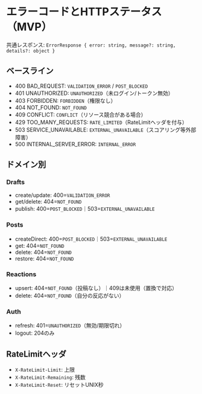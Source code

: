 # エラーコードとHTTPステータス（MVP）

共通レスポンス: `ErrorResponse { error: string, message?: string, details?: object }`

## ベースライン
- 400 BAD_REQUEST: `VALIDATION_ERROR` / `POST_BLOCKED`
- 401 UNAUTHORIZED: `UNAUTHORIZED`（未ログイン/トークン無効）
- 403 FORBIDDEN: `FORBIDDEN`（権限なし）
- 404 NOT_FOUND: `NOT_FOUND`
- 409 CONFLICT: `CONFLICT`（リソース競合がある場合）
- 429 TOO_MANY_REQUESTS: `RATE_LIMITED`（RateLimitヘッダを付与）
- 503 SERVICE_UNAVAILABLE: `EXTERNAL_UNAVAILABLE`（スコアリング等外部障害）
- 500 INTERNAL_SERVER_ERROR: `INTERNAL_ERROR`

## ドメイン別
### Drafts
- create/update: 400=`VALIDATION_ERROR`
- get/delete: 404=`NOT_FOUND`
- publish: 400=`POST_BLOCKED`｜503=`EXTERNAL_UNAVAILABLE`

### Posts
- createDirect: 400=`POST_BLOCKED`｜503=`EXTERNAL_UNAVAILABLE`
- get: 404=`NOT_FOUND`
- delete: 404=`NOT_FOUND`
- restore: 404=`NOT_FOUND`

### Reactions
- upsert: 404=`NOT_FOUND`（投稿なし）｜409は未使用（置換で対応）
- delete: 404=`NOT_FOUND`（自分の反応がない）

### Auth
- refresh: 401=`UNAUTHORIZED`（無効/期限切れ）
- logout: 204のみ

## RateLimitヘッダ
- `X-RateLimit-Limit`: 上限
- `X-RateLimit-Remaining`: 残数
- `X-RateLimit-Reset`: リセットUNIX秒

